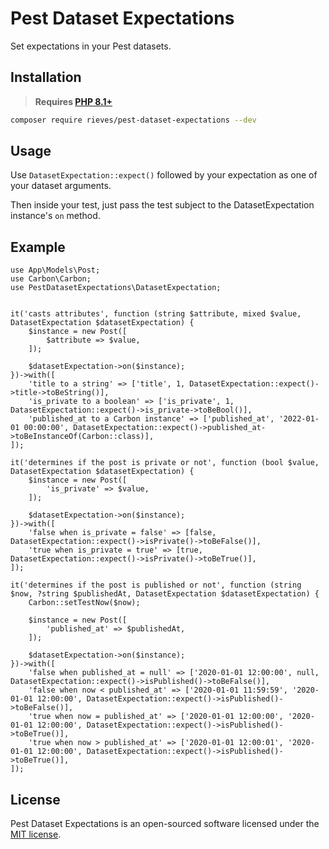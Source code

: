 # Pest Dataset Expectations

Set expectations in your Pest datasets.

## Installation

> **Requires [PHP 8.1+](https://php.net/releases/)**

```bash
composer require rieves/pest-dataset-expectations --dev
```

## Usage

Use `DatasetExpectation::expect()` followed by your expectation as one of your dataset arguments.

Then inside your test, just pass the test subject to the DatasetExpectation instance's `on` method.

## Example

```
use App\Models\Post;
use Carbon\Carbon;
use PestDatasetExpectations\DatasetExpectation;


it('casts attributes', function (string $attribute, mixed $value, DatasetExpectation $datasetExpectation) {
    $instance = new Post([
        $attribute => $value,
    ]);

    $datasetExpectation->on($instance);
})->with([
    'title to a string' => ['title', 1, DatasetExpectation::expect()->title->toBeString()],
    'is_private to a boolean' => ['is_private', 1, DatasetExpectation::expect()->is_private->toBeBool()],
    'published_at to a Carbon instance' => ['published_at', '2022-01-01 00:00:00', DatasetExpectation::expect()->published_at->toBeInstanceOf(Carbon::class)],
]);

it('determines if the post is private or not', function (bool $value, DatasetExpectation $datasetExpectation) {
    $instance = new Post([
        'is_private' => $value,
    ]);

    $datasetExpectation->on($instance);
})->with([
    'false when is_private = false' => [false, DatasetExpectation::expect()->isPrivate()->toBeFalse()],
    'true when is_private = true' => [true, DatasetExpectation::expect()->isPrivate()->toBeTrue()],
]);

it('determines if the post is published or not', function (string $now, ?string $publishedAt, DatasetExpectation $datasetExpectation) {
    Carbon::setTestNow($now);
    
    $instance = new Post([
        'published_at' => $publishedAt,
    ]);

    $datasetExpectation->on($instance);
})->with([
    'false when published_at = null' => ['2020-01-01 12:00:00', null, DatasetExpectation::expect()->isPublished()->toBeFalse()],
    'false when now < published_at' => ['2020-01-01 11:59:59', '2020-01-01 12:00:00', DatasetExpectation::expect()->isPublished()->toBeFalse()],
    'true when now = published_at' => ['2020-01-01 12:00:00', '2020-01-01 12:00:00', DatasetExpectation::expect()->isPublished()->toBeTrue()],
    'true when now > published_at' => ['2020-01-01 12:00:01', '2020-01-01 12:00:00', DatasetExpectation::expect()->isPublished()->toBeTrue()],
]);
```

## License

Pest Dataset Expectations is an open-sourced software licensed under the [MIT license](https://opensource.org/licenses/MIT).
